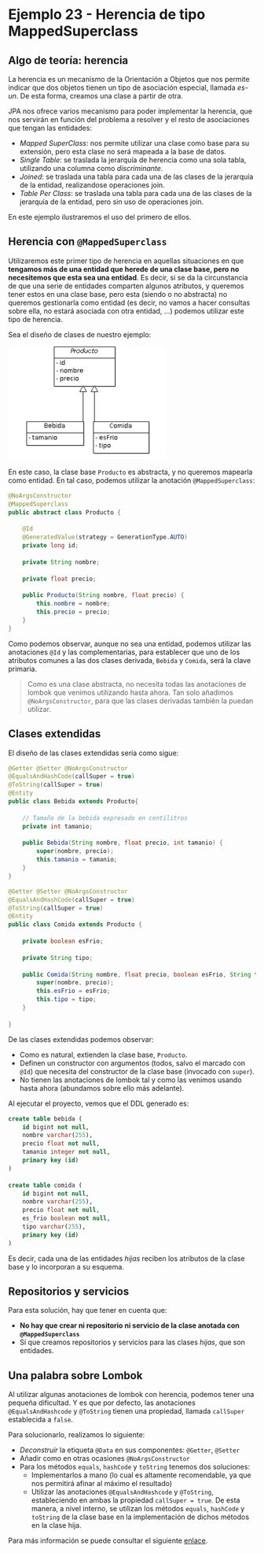 
# Ejemplo 23 - Herencia de tipo MappedSuperclass

## Algo de teoría: herencia

La herencia es un mecanismo de la Orientación a Objetos que nos permite indicar que dos objetos tienen un tipo de asociación especial, llamada _es-un_. De esta forma, creamos una clase a partir de otra.

JPA nos ofrece varios mecanismo para poder implementar la herencia, que nos servirán en función del problema a resolver y el resto de asociaciones que tengan las entidades:

- _Mapped SuperClass_: nos permite utilizar una clase como base para su extensión, pero esta clase no será mapeada a la base de datos.
- _Single Table_: se traslada la jerarquía de herencia como una sola tabla, utilizando una columna como _discriminante_.
- _Joined_: se traslada una tabla para cada una de las clases de la jerarquía de la entidad, realizandose operaciones join.
- _Table Per Class_: se traslada una tabla para cada una de las clases de la jerarquía de la entidad, pero sin uso de operaciones join.

En este ejemplo ilustraremos el uso del primero de ellos.


## Herencia con `@MappedSuperclass`

Utilizaremos este primer tipo de herencia en aquellas situaciones en que **tengamos más de una entidad que herede de una clase base, pero no necesitemos que esta sea una entidad**. Es decir, si se da la circunstancia de que una serie de entidades comparten algunos atributos, y queremos tener estos en una clase base, pero esta (siendo o no abstracta) no queremos gestionarla como entidad (es decir, no vamos a hacer consultas sobre ella, no estará asociada con otra entidad, ...) podemos utilizar este tipo de herencia.

Sea el diseño de clases de nuestro ejemplo:

![Diagrama de clases](uml.png) 

En este caso, la clase base `Producto` es abstracta, y no queremos mapearla como entidad. En tal caso, podemos utilizar la anotación `@MappedSuperclass`:

```java
@NoArgsConstructor
@MappedSuperclass
public abstract class Producto {
	
	@Id
	@GeneratedValue(strategy = GenerationType.AUTO)
	private long id;
	
	private String nombre;
	
	private float precio;
	
	public Producto(String nombre, float precio) {
		this.nombre = nombre;
		this.precio = precio;
	}
}
```

Como podemos observar, aunque no sea una entidad, podemos utilizar las anotaciones `@Id` y las complementarias, para establecer que uno de los atributos comunes a las dos clases derivada, `Bebida` y `Comida`, será la clave primaria.

> Como es una clase abstracta, no necesita todas las anotaciones de lombok que venimos utilizando hasta ahora. Tan solo añadimos `@NoArgsConstructor`, para que las clases derivadas también la puedan utilizar.

## Clases extendidas

El diseño de las clases extendidas sería como sigue:

```java
@Getter @Setter @NoArgsConstructor
@EqualsAndHashCode(callSuper = true)
@ToString(callSuper = true)
@Entity
public class Bebida extends Producto{

	// Tamaño de la bebida expresado en centilitros
	private int tamanio;

	public Bebida(String nombre, float precio, int tamanio) {
		super(nombre, precio);
		this.tamanio = tamanio;
	}	
}
```

```java
@Getter @Setter @NoArgsConstructor
@EqualsAndHashCode(callSuper = true)
@ToString(callSuper = true)
@Entity
public class Comida extends Producto {
	
	private boolean esFrio;
	
	private String tipo;
	
	public Comida(String nombre, float precio, boolean esFrio, String tipo) {
		super(nombre, precio);
		this.esFrio = esFrio;
		this.tipo = tipo;
	}

}
```

De las clases extendidas podemos observar:

- Como es natural, extienden la clase base, `Producto`.
- Definen un constructor con argumentos (todos, salvo el marcado con `@Id`) que necesita del constructor de la clase base (invocado con `super`).
- No tienen las anotaciones de lombok tal y como las venimos usando hasta ahora (abundamos sobre ello más adelante).

Al ejecutar el proyecto, vemos que el DDL generado es:

```sql
create table bebida (
	id bigint not null, 
	nombre varchar(255), 
	precio float not null, 
	tamanio integer not null, 
	primary key (id)
)

create table comida (
	id bigint not null, 
	nombre varchar(255), 
	precio float not null, 
	es_frio boolean not null, 
	tipo varchar(255), 
	primary key (id)
)

```

Es decir, cada una de las entidades _hijas_ reciben los atributos de la clase base y lo incorporan a su esquema.


## Repositorios y servicios

Para esta solución, hay que tener en cuenta que:

- **No hay que crear ni repositorio ni servicio de la clase anotada con `@MappedSuperclass`**
- Sí que creamos repositorios y servicios para las clases _hijas_, que son entidades.


## Una palabra sobre Lombok

Al utilizar algunas anotaciones de lombok con herencia, podemos tener una pequeña dificultad. Y es que por defecto, las anotaciones `@EqualsAndHashcode` y `@ToString` tienen una propiedad, llamada `callSuper` establecida a `false`.

Para solucionarlo, realizamos lo siguiente:

- _Deconstruir_ la etiqueta `@Data` en sus componentes: `@Getter`, `@Setter`
- Añadir como en otras ocasiones `@NoArgsConstructor`
- Para los métodos `equals`, `hashCode` y `toString` tenemos dos soluciones:
	- Implementarlos a mano (lo cual es altamente recomendable, ya que nos permitirá afinar al máximo el resultado)
	- Utilizar las anotaciones `@EqualsAndHashcode` y `@ToString`, estableciendo en ambas la propiedad `callSuper = true`. De esta manera, a nivel interno, se utilizan los métodos `equals`, `hashCode` y `toString` de la clase base en la implementación de dichos métodos en la clase hija.
	
Para más información se puede consultar el siguiente [enlace](https://projectlombok.org/features/EqualsAndHashCode).